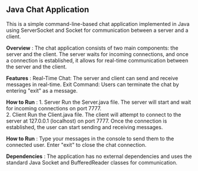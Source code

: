 ## **Java Chat Application**
This is a simple command-line-based chat application implemented in Java using ServerSocket and Socket for communication between a server and a client.

**Overview**
: The chat application consists of two main components: the server and the client. The server waits for incoming connections, and once a connection is established, it allows for real-time communication between the server and the client.

**Features**
: Real-Time Chat: The server and client can send and receive messages in real-time.
Exit Command: Users can terminate the chat by entering "exit" as a message.

**How to Run**
: 1. Server
Run the Server.java file.
The server will start and wait for incoming connections on port 7777.<br>
2. Client
Run the Client.java file.
The client will attempt to connect to the server at 127.0.0.1 (localhost) on port 7777.
Once the connection is established, the user can start sending and receiving messages.

**How to Run**
: Type your messages in the console to send them to the connected user.
Enter "exit" to close the chat connection.

**Dependencies**
: The application has no external dependencies and uses the standard Java Socket and BufferedReader classes for communication.
